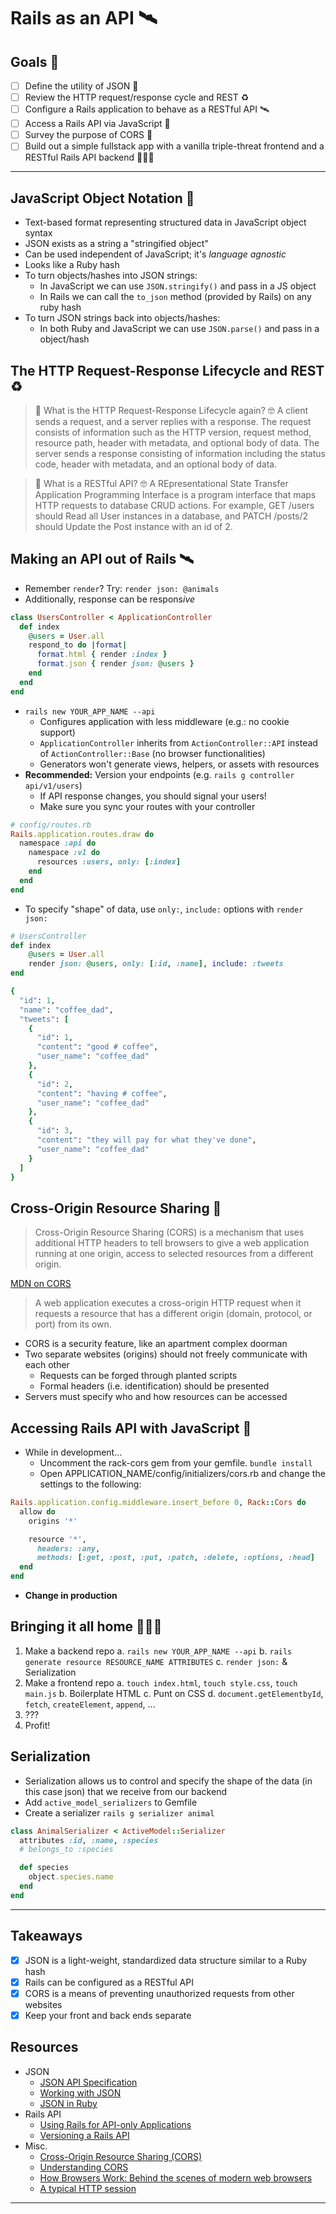# Rails as an API 🛰

## Goals 🍲

- [ ] Define the utility of JSON 🧱
- [ ] Review the HTTP request/response cycle and REST ♻️
- [ ] Configure a Rails application to behave as a RESTful API 🛰
- [ ] Access a Rails API via JavaScript 📡
- [ ] Survey the purpose of CORS 🤝
- [ ] Build out a simple fullstack app with a vanilla triple-threat frontend and a RESTful Rails API backend 💁🏻‍♀️

---

## JavaScript Object Notation 🧱

- Text-based format representing structured data in JavaScript object syntax
- JSON exists as a string a "stringified object"
- Can be used independent of JavaScript; it's _language agnostic_
- Looks like a Ruby hash
- To turn objects/hashes into JSON strings:
  - In JavaScript we can use `JSON.stringify()` and pass in a JS object
  - In Rails we can call the `to_json` method (provided by Rails) on any ruby hash
- To turn JSON strings back into objects/hashes:
  - In both Ruby and JavaScript we can use `JSON.parse()` and pass in a object/hash

## The HTTP Request-Response Lifecycle and REST ♻️

> 🤔 What is the HTTP Request-Response Lifecycle again?
> 🤓 A client sends a request, and a server replies with a response. The request consists of information such as the HTTP version, request method, resource path, header with metadata, and optional body of data. The server sends a response consisting of information including the status code, header with metadata, and an optional body of data.

> 🤔 What is a RESTful API?
> 🤓 A REpresentational State Transfer Application Programming Interface is a program interface that maps HTTP requests to database CRUD actions. For example, GET /users should Read all User instances in a database, and PATCH /posts/2 should Update the Post instance with an id of 2.

## Making an API out of Rails 🛰

- Remember `render`? Try: `render json: @animals`
- Additionally, response can be respons*ive*

```ruby
class UsersController < ApplicationController
  def index
    @users = User.all
    respond_to do |format|
      format.html { render :index }
      format.json { render json: @users }
    end
  end
end
```

- `rails new YOUR_APP_NAME --api`
  - Configures application with less middleware (e.g.: no cookie support)
  - `ApplicationController` inherits from `ActionController::API` instead of `ActionController::Base` (no browser functionalities)
  - Generators won't generate views, helpers, or assets with resources
- **Recommended:** Version your endpoints (e.g. `rails g controller api/v1/users`)
  - If API response changes, you should signal your users!
  - Make sure you sync your routes with your controller

```ruby
# config/routes.rb
Rails.application.routes.draw do
  namespace :api do
    namespace :v1 do
      resources :users, only: [:index]
    end
  end
end
```

- To specify "shape" of data, use `only:`, `include:` options with `render json:`

```ruby
# UsersController
def index
    @users = User.all
    render json: @users, only: [:id, :name], include: :tweets
end

{
  "id": 1,
  "name": "coffee_dad",
  "tweets": [
    {
      "id": 1,
      "content": "good # coffee",
      "user_name": "coffee_dad"
    },
    {
      "id": 2,
      "content": "having # coffee",
      "user_name": "coffee_dad"
    },
    {
      "id": 3,
      "content": "they will pay for what they've done",
      "user_name": "coffee_dad"
    }
  ]
}
```

## Cross-Origin Resource Sharing 🤝

> Cross-Origin Resource Sharing (CORS) is a mechanism that uses additional HTTP headers to tell browsers to give a web application running at one origin, access to selected resources from a different origin.

[MDN on CORS](https://developer.mozilla.org/en-US/docs/Web/HTTP/CORS)

> A web application executes a cross-origin HTTP request when it requests a resource that has a different origin (domain, protocol, or port) from its own.

- CORS is a security feature, like an apartment complex doorman
- Two separate websites (origins) should not freely communicate with each other
  - Requests can be forged through planted scripts
  - Formal headers (i.e. identification) should be presented
- Servers must specify who and how resources can be accessed

## Accessing Rails API with JavaScript 📡

- While in development...
  - Uncomment the rack-cors gem from your gemfile. `bundle install`
  - Open APPLICATION_NAME/config/initializers/cors.rb and change the settings to the following:

```ruby
Rails.application.config.middleware.insert_before 0, Rack::Cors do
  allow do
    origins '*'

    resource '*',
      headers: :any,
      methods: [:get, :post, :put, :patch, :delete, :options, :head]
  end
end
```

- **Change in production**

## Bringing it all home 💁🏻‍♀️

1. Make a backend repo
   a. `rails new YOUR_APP_NAME --api`
   b. `rails generate resource RESOURCE_NAME ATTRIBUTES`
   c. `render json:` & Serialization
2. Make a frontend repo
   a. `touch index.html`, `touch style.css`, `touch main.js`
   b. Boilerplate HTML
   c. Punt on CSS
   d. `document.getElementbyId`, `fetch`, `createElement`, `append`, ...
3. ???
4. Profit!

## Serialization

- Serialization allows us to control and specify the shape of the data (in this case json) that we receive from our backend
- Add `active_model_serializers` to Gemfile
- Create a serializer `rails g serializer animal`

```ruby
class AnimalSerializer < ActiveModel::Serializer
  attributes :id, :name, :species
  # belongs_to :species

  def species
    object.species.name
  end
end
```

---

## Takeaways

- [x] JSON is a light-weight, standardized data structure similar to a Ruby hash
- [x] Rails can be configured as a RESTful API
- [x] CORS is a means of preventing unauthorized requests from other websites
- [x] Keep your front and back ends separate

## Resources

- JSON
  - [JSON API Specification](https://jsonapi.org/)
  - [Working with JSON](https://developer.mozilla.org/en-US/docs/Learn/JavaScript/Objects/JSON)
  - [JSON in Ruby](https://ruby-doc.org/stdlib-2.6.5/libdoc/json/rdoc/JSON.html)
- Rails API
  - [Using Rails for API-only Applications](https://guides.rubyonrails.org/api_app.html)
  - [Versioning a Rails API](https://chriskottom.com/blog/2017/04/versioning-a-rails-api/)
- Misc.
  - [Cross-Origin Resource Sharing (CORS)](https://developer.mozilla.org/en-US/docs/Web/HTTP/CORS)
  - [Understanding CORS](https://medium.com/@baphemot/understanding-cors-18ad6b478e2b)
  - [How Browsers Work: Behind the scenes of modern web browsers](https://www.html5rocks.com/en/tutorials/internals/howbrowserswork/)
  - [A typical HTTP session](https://developer.mozilla.org/en-US/docs/Web/HTTP/Session)

---
